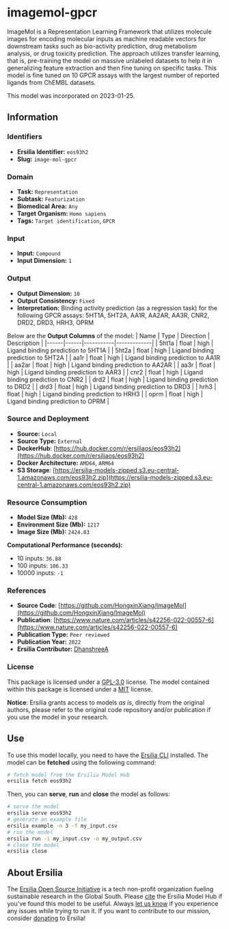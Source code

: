# imagemol-gpcr

ImageMol is a Representation Learning Framework that utilizes molecule images for encoding molecular inputs as machine readable vectors for downstream tasks such as bio-activity prediction, drug metabolism analysis, or drug toxicity prediction. The approach utilizes transfer learning, that is, pre-training the model on massive unlabeled datasets to help it in generalizing feature extraction and then fine tuning on specific tasks. This model is fine tuned on 10 GPCR assays with the largest number of reported ligands from ChEMBL datasets.

This model was incorporated on 2023-01-25.


## Information
### Identifiers
- **Ersilia Identifier:** `eos93h2`
- **Slug:** `image-mol-gpcr`

### Domain
- **Task:** `Representation`
- **Subtask:** `Featurization`
- **Biomedical Area:** `Any`
- **Target Organism:** `Homo sapiens`
- **Tags:** `Target identification`, `GPCR`

### Input
- **Input:** `Compound`
- **Input Dimension:** `1`

### Output
- **Output Dimension:** `10`
- **Output Consistency:** `Fixed`
- **Interpretation:** Binding activity prediction (as a regression task) for the following GPCR assays: 5HT1A, 5HT2A, AA1R, AA2AR, AA3R, CNR2, DRD2, DRD3, HRH3, OPRM

Below are the **Output Columns** of the model:
| Name | Type | Direction | Description |
|------|------|-----------|-------------|
| 5ht1a | float | high | Ligand binding prediction to 5HT1A |
| 5ht2a | float | high | Ligand binding prediction to 5HT2A |
| aa1r | float | high | Ligand binding prediction to AA1R |
| aa2ar | float | high | Ligand binding prediction to AA2AR |
| aa3r | float | high | Ligand binding prediction to AAR3 |
| cnr2 | float | high | Ligand binding prediction to CNR2 |
| drd2 | float | high | Ligand binding prediction to DRD2 |
| drd3 | float | high | Ligand binding prediction to DRD3 |
| hrh3 | float | high | Ligand binding prediction to HRH3 |
| oprm | float | high | Ligand binding prediction to OPRM |


### Source and Deployment
- **Source:** `Local`
- **Source Type:** `External`
- **DockerHub**: [https://hub.docker.com/r/ersiliaos/eos93h2](https://hub.docker.com/r/ersiliaos/eos93h2)
- **Docker Architecture:** `AMD64`, `ARM64`
- **S3 Storage**: [https://ersilia-models-zipped.s3.eu-central-1.amazonaws.com/eos93h2.zip](https://ersilia-models-zipped.s3.eu-central-1.amazonaws.com/eos93h2.zip)

### Resource Consumption
- **Model Size (Mb):** `428`
- **Environment Size (Mb):** `1217`
- **Image Size (Mb):** `2424.83`

**Computational Performance (seconds):**
- 10 inputs: `36.88`
- 100 inputs: `106.33`
- 10000 inputs: `-1`

### References
- **Source Code**: [https://github.com/HongxinXiang/ImageMol](https://github.com/HongxinXiang/ImageMol)
- **Publication**: [https://www.nature.com/articles/s42256-022-00557-6](https://www.nature.com/articles/s42256-022-00557-6)
- **Publication Type:** `Peer reviewed`
- **Publication Year:** `2022`
- **Ersilia Contributor:** [DhanshreeA](https://github.com/DhanshreeA)

### License
This package is licensed under a [GPL-3.0](https://github.com/ersilia-os/ersilia/blob/master/LICENSE) license. The model contained within this package is licensed under a [MIT](LICENSE) license.

**Notice**: Ersilia grants access to models _as is_, directly from the original authors, please refer to the original code repository and/or publication if you use the model in your research.


## Use
To use this model locally, you need to have the [Ersilia CLI](https://github.com/ersilia-os/ersilia) installed.
The model can be **fetched** using the following command:
```bash
# fetch model from the Ersilia Model Hub
ersilia fetch eos93h2
```
Then, you can **serve**, **run** and **close** the model as follows:
```bash
# serve the model
ersilia serve eos93h2
# generate an example file
ersilia example -n 3 -f my_input.csv
# run the model
ersilia run -i my_input.csv -o my_output.csv
# close the model
ersilia close
```

## About Ersilia
The [Ersilia Open Source Initiative](https://ersilia.io) is a tech non-profit organization fueling sustainable research in the Global South.
Please [cite](https://github.com/ersilia-os/ersilia/blob/master/CITATION.cff) the Ersilia Model Hub if you've found this model to be useful. Always [let us know](https://github.com/ersilia-os/ersilia/issues) if you experience any issues while trying to run it.
If you want to contribute to our mission, consider [donating](https://www.ersilia.io/donate) to Ersilia!
